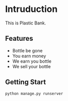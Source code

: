 # Intruduction
This is Plastic Bank.


## Features

- Bottle be gone
- You earn money
- We earn you bottle
- We sell your bottle

## Getting Start

```
python manage.py runserver
```



